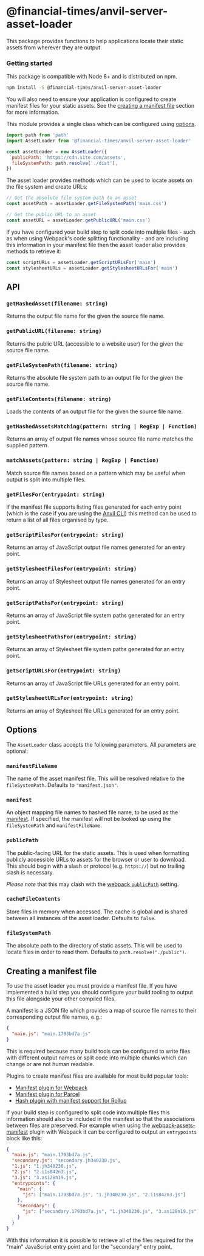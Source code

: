 # @financial-times/anvil-server-asset-loader

This package provides functions to help applications locate their static assets from wherever they are output.


### Getting started

This package is compatible with Node 8+ and is distributed on npm.

```bash
npm install -S @financial-times/anvil-server-asset-loader
```

You will also need to ensure your application is configured to create manifest files for your static assets. See the [creating a manifest file](#creating-a-manifest-file) section for more information.

This module provides a single class which can be configured using [options](#options).

```js
import path from 'path'
import AssetLoader from '@financial-times/anvil-server-asset-loader'

const assetLoader = new AssetLoader({
  publicPath: 'https://cdn.site.com/assets',
  fileSystemPath: path.resolve('./dist'),
})
```

The asset loader provides methods which can be used to locate assets on the file system and create URLs:

```js
// Get the absolute file system path to an asset
const assetPath = assetLoader.getFileSystemPath('main.css')

// Get the public URL to an asset
const assetURL = assetLoader.getPublicURL('main.css')
```

If you have configured your build step to split code into multiple files - such as when using Webpack's code splitting functionality - and are including this information in your manifest file then the asset loader also provides methods to retrieve it:

```js
const scriptURLs = assetLoader.getScriptURLsFor('main')
const stylesheetURLs = assetLoader.getStylesheetURLsFor('main')
```


## API

### `getHashedAsset(filename: string)`

Returns the output file name for the given the source file name.

### `getPublicURL(filename: string)`

Returns the public URL (accessible to a website user) for the given the source file name.

### `getFileSystemPath(filename: string)`

Returns the absolute file system path to an output file for the given the source file name.

### `getFileContents(filename: string)`

Loads the contents of an output file for the given the source file name.

### `getHashedAssetsMatching(pattern: string | RegExp | Function)`

Returns an array of output file names whose source file name matches the supplied pattern.

### `matchAssets(pattern: string | RegExp | Function)`

Match source file names based on a pattern which may be useful when output is split into multiple files.

### `getFilesFor(entrypoint: string)`

If the manifest file supports listing files generated for each entry point (which is the case if you are using the [Anvil CLI](../anvil-cli/readme.md)) this method can be used to return a list of all files organised by type.

### `getScriptFilesFor(entrypoint: string)`

Returns an array of JavaScript output file names generated for an entry point.

### `getStylesheetFilesFor(entrypoint: string)`

Returns an array of Stylesheet output file names generated for an entry point.

### `getScriptPathsFor(entrypoint: string)`

Returns an array of JavaScript file system paths generated for an entry point.

### `getStylesheetPathsFor(entrypoint: string)`

Returns an array of Stylesheet file system paths generated for an entry point.

### `getScriptURLsFor(entrypoint: string)`

Returns an array of JavaScript file URLs generated for an entry point.

### `getStylesheetURLsFor(entrypoint: string)`

Returns an array of Stylesheet file URLs generated for an entry point.


## Options

The `AssetLoader` class accepts the following parameters. All parameters are optional:

### `manifestFileName`

The name of the asset manifest file. This will be resolved relative to the `fileSystemPath`. Defaults to `"manifest.json"`.

### `manifest`

An object mapping file names to hashed file name, to be used as the [manifest](#creating-a-manifest-file). If specified, the manifest will not be looked up using the `fileSystemPath`  and `manifestFileName`.

### `publicPath`

The public-facing URL for the static assets. This is used when formatting publicly accessible URLs to assets for the browser or user to download. This should begin with a slash or protocol (e.g. `https://`) but no trailing slash is necessary.

_Please note_ that this may clash with the [webpack `publicPath`](https://webpack.js.org/guides/public-path/) setting.

### `cacheFileContents`

Store files in memory when accessed. The cache is global and is shared between all instances of the asset loader. Defaults to `false`.

### `fileSystemPath`

The absolute path to the directory of static assets. This will be used to locate files in order to read them. Defaults to `path.resolve("./public")`.


## Creating a manifest file

To use the asset loader you must provide a manifest file. If you have implemented a build step you should configure your build tooling to output this file alongside your other compiled files.

A manifest is a JSON file which provides a map of source file names to their corresponding output file names, e.g.:

```json
{
  "main.js": "main.1793bd7a.js"
}
```

This is required because many build tools can be configured to write files with different output names or split code into multiple chunks which can change or are not human readable.

Plugins to create manifest files are available for most build popular tools:

- [Manifest plugin for Webpack](https://github.com/webdeveric/webpack-assets-manifest)
- [Manifest plugin for Parcel](https://www.npmjs.com/package/parcel-plugin-bundle-manifest)
- [Hash plugin with manifest support for Rollup](https://www.npmjs.com/package/rollup-plugin-hash-manifest)

If your build step is configured to split code into multiple files this information should also be included in the manifest so that the associations between files are preserved. For example when using the [webpack-assets-manifest] plugin with Webpack it can be configured to output an `entrypoints` block like this:

```json
{
  "main.js": "main.1793bd7a.js",
  "secondary.js": "secondary.jh340230.js",
  "1.js": "1.jh340230.js",
  "2.js": "2.i1s842n3.js",
  "3.js": "3.as128n19.js",
  "entrypoints": {
    "main": {
      "js": ["main.1793bd7a.js", "1.jh340230.js", "2.i1s842n3.js"]
    },
    "secondary": {
      "js": ["secondary.1793bd7a.js", "1.jh340230.js", "3.as128n19.js"]
    }
  }
}
```

With this information it is possible to retrieve all of the files required for the "main" JavaScript entry point and for the "secondary" entry point.

[webpack-assets-manifest]: https://github.com/webdeveric/webpack-assets-manifest
